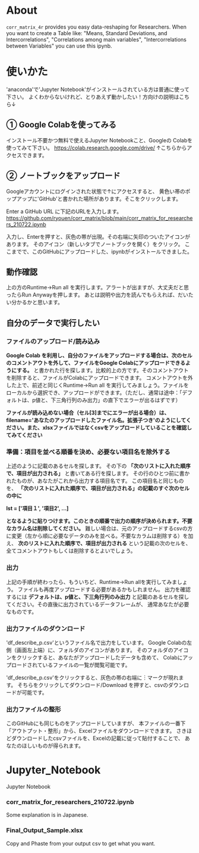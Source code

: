 # About

`corr_matrix_4r` provides you easy data-reshaping for Researchers.
When you want to create a Table like: "Means, Standard Deviations, and Intercorrelations", "Correlations among main variables", "Intercorrelations between Variables"
you can use this ipynb.

# 使いかた
'anaconda'で'Jupyter Notebook'がインストールされている方は普通に使って下さい。
よくわからないけれど、とりあえず動かしたい！方向けの説明はこちら↓
## ① Google Colabを使ってみる
インストール不要かつ無料で使えるJupyter Notebookこと、Googleの Colabを使ってみて下さい。
https://colab.research.google.com/drive/
↑こちらからアクセスできます。

## ② ノートブックをアップロード
Googleアカウントにログインされた状態で↑にアクセスすると、
黄色い帯のポップアップに'GitHub'と書かれた場所があります。そこをクリックします。

Enter a GitHub URL に下記のURLを入力します。
https://github.com/ryouen/corr_matrix/blob/main/corr_matrix_for_researchers_210722.ipynb

入力し、Enterを押すと、灰色の帯が出現。その右端に矢印のついたアイコンがあります。
そのアイコン（新しいタブでノートブックを開く）をクリック。
ここまでで、このGitHubにアップロードした、ipynbがインストールできました。

## 動作確認
上の方のRuntime→Run all を実行します。アラートが出ますが、大丈夫だと思ったらRun Anywayを押します。
あとは説明や出力を読んでもらえれば、だいたい分かるかと思います。

## 自分のデータで実行したい
### ファイルのアップロード/読み込み
**Google Colab を利用し、自分のファイルをアップロードする場合は、次のセルのコメントアウトを外して、ファイルをGoogle Colabにアップロードできるようにする。**
と書かれた行を探します。比較的上の方です。そのコメントアウトを削除すると、ファイルがColabにアップロードできます。
コメントアウトを外した上で、前述と同じくRuntime→Run all を実行してみましょう。ファイルをローカルから選択でき、アップロードができます。（ただし、通常は途中：「デフォルトは、p値と、下三角行列のみ出力」の直下でエラーが出るはずです）

**ファイルが読み込めない場合（セル[3]までにエラーが出る場合）は、filename='あなたのアップロードしたファイル名。拡張子つき'のようにしてください。また、xlsxファイルではなくcsvをアップロードしていることを確認してみてください**

### 準備：項目を並べる順番を決め、必要ない項目名を除外する
上述のように記載のあるセルを探します。
その下の **「次のリストに入れた順序で、項目が出力される」** と書いてある行を探します。
その行のひとつ前に書かれたものが、あなたがこれから出力する項目名です。
この項目名と同じものを、
**「次のリストに入れた順序で、項目が出力される」の記載のすぐ次のセルの中に**

**lst = ['項目１', '項目2', ...]**

**となるように貼りつけます。このときの順番で出力の順序が決められます。不要なカラム名は削除してください。**
難しい場合は、元のアップロードするcsvの方に変更（左から順に必要なデータのみを並べる。不要なカラムは削除する）を加え、
**次のリストに入れた順序で、項目が出力される**
という記載の次のセルを、全てコメントアウトもしくは削除するとよいでしょう。

### 出力
上記の手順が終わったら、もういちど、Runtime→Run allを実行してみましょう。
ファイルも再度アップロードする必要があるかもしれません。
出力を確認するには
**デフォルトは、p値と、下三角行列のみ出力**
と記載のあるセルを探してください。その直後に出力されているデータフレームが、
通常あなたが必要なものです。

### 出力ファイルのダウンロード
'df_describe_p.csv'というファイル名で出力をしています。
Google Colabの左側（画面左上端）に、フォルダのアイコンがあります。
そのフォルダのアイコンをクリックすると、あなたがアップロードしたデータも含めて、
Colabにアップロードされているファイルの一覧が閲覧可能です。

'df_describe_p.csv'をクリックすると、灰色の帯の右端に︙マークが現れます。
そちらをクリックしてダウンロード/Download を押すと、csvのダウンロードが可能です。

### 出力ファイルの整形
このGitHubにも同じものをアップロードしていますが、
本ファイルの一番下「アウトプット・整形」から、Excelファイルをダウンロードできます。
さきほどダウンロードしたcsvファイルを、Excelの記載に従って貼付することで、
あなたのほしいものが得られます。



# Jupyter_Notebook
Jupyter Notebook 

### corr_matrix_for_researchers_210722.ipynb
Some explanation is in Japanese.

### Final_Output_Sample.xlsx
Copy and Phaste from your output csv to get what you want.
